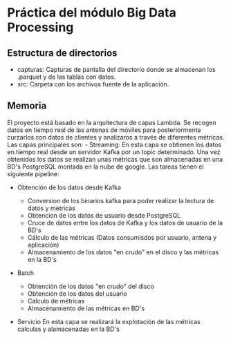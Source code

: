 # Práctica del módulo Big Data Processing

## Estructura de directorios
- capturas: Capturas de pantalla del directorio donde se almacenan los .parquet y de las tablas con datos.
- src: Carpeta con los archivos fuente de la aplicación.

## Memoria
El proyecto está basado en la arquitectura de capas Lambda. Se recogen datos en tiempo real de las antenas de móviles
para posteriormente curzarlos con datos de clientes y analizaros a través de diferentes métricas. Las capas principales son:
    - Streaming:
        En esta capa se obtienen los datos en tiempo real desde un servidor Kafka por un topic determinado. Una vez obtenidos los datos
        se realizan unas métricas que son almacenadas en una BD's PostgreSQL montada en la nube de google. Las tareas tienen el siguiente pipeline:
            
- Obtención de los datos desde Kafka
  - Conversion de los binarios kafka para poder realizar la lectura de datos y metricas
  - Obtencion de los datos de usuario desde PostgreSQL
  - Cruce de datos entre los datos de Kafka y los datos de usuario de la BD's
  - Cálculo de las métricas (Datos consumisdos por usuario, antena y aplicación) 
  - Almacenamiento de los datos "en crudo" en el disco y las métricas en la BD's

- Batch
  - Obtención de los datos "en crudo" del disco
  - Obtención de los datos del usuario
  - Cálculo de métricas
  - Almacenamiento de las métricas en BD's

- Servicio
En esta capa se realizará la explotación de las métricas calculas y alamacenadas en la BD's


